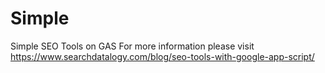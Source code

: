 # Simple
Simple SEO Tools on GAS
For more information please visit 
https://www.searchdatalogy.com/blog/seo-tools-with-google-app-script/
